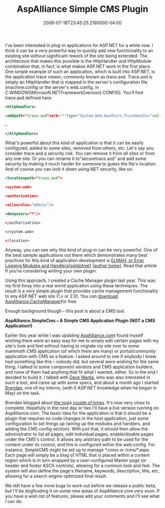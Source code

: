 ﻿---
title: AspAlliance Simple CMS Plugin
date: "2006-07-18T23:45:25.2190000-04:00"
description: I've been interested in plug-in applications for ASP.NET for a
featuredImage: img/19797-featured.png
---

I've been interested in plug-in applications for ASP.NET for a while now. I think it can be a very powerful way to quickly add new functionality to an existing site without significant rework of the site being extended. The architecture that makes this possible is the HttpHandler and HttpModule combination that, in fact, is what makes ASP.NET work in the first place. One simple example of such an application, which is built into ASP.NET, is the application trace viewer, commonly known as trace.axd. Trace.axd is simply an HttpHandler that is mapped in the server's configuration file (machine.config or the server's web.config, in C:WINDOWSMicrosoft.NETFramework\[version] CONFIG). You'll find trace.axd defined here:

```xml
<httpHandlers>

<addpath="trace.axd"verb="*"type="System.Web.Handlers.TraceHandler"validate="True"/>

…

</httpHandlers>
```

What's powerful about this kind of application is that it can be easily configured, added to some sites, removed from others, etc. Let's say you consider trace.axd a security risk. You can remove it from all sites or from any one site. Or you can rename it to"securetrace.axd" and add some security by making it much harder for someone to guess the file's location. And of course you can lock it down using.NET security, like so:


```xml
<locationpath="trace.axd">

<system.web>

<authorization>

<allowroles="Admins"/>

<denyusers="*"/>

</authorization>

</system.web>

</location>
```

Anyway, you can see why this kind of plug-in can be very powerful. One of the best sample applications out there which demonstrates many best practices for this kind of application development is [ELMAH, or Error Logging Modules and Handlers](http://msdn.microsoft.com/library/en-us/dnaspp/html/elmah.asp)[[gotdotnet](http://www.gotdotnet.com/workspaces/workspace.aspx?id=f18bab11-162c-4267-a46e-72438c38df6f)] [[author home](http://www.raboof.com/Projects/Elmah/Elmah.aspx)]. Read that article if you're considering writing your own plugin.

Using this approach, I created a Cache Manager plugin last year. This was my first foray into a real world application using these techniques. The result is a very simple plugin that provides cache management functionality to any ASP.NET web site (1.x or 2.0). You can [download AspAlliance.CacheManager](http://aspalliance.com/cachemanager)for free.

Enough background though – this post is about a CMS tool.

**AspAlliance.SimpleCms – A Simple CMS Application Plugin (NOT a CMS Application!)**

Earlier this year while I was updating [AspAlliance.com](http://aspalliance.com/)I found myself wishing there were an easy way for me to simply edit certain pages with my site's look and feel without having to migrate my site over to some mammoth CMS application (of which there are many) or portal/community application with CMS as a feature. I asked around to see if anybody I knew had something like this – nobody did, but several were wishing for the same thing. I talked to some component vendors and CMS application builders, and none of them had anything that fit what I wanted, either. So in the end I decided to build it. I talked with [Dave Wanta](http://weblogs.asp.net/dwanta), who was also interested in such a tool, and came up with some specs, and about a month ago I started [Brendan](http://aspadvice.com/blogs/name/default.aspx), one of my interns, (with 0 ASP.NET knowledge when he began in May) on the task.

Brendan blogged about [the tool](http://aspadvice.com/blogs/name/archive/2006/06/29/19109.aspx)a [couple of times](http://aspadvice.com/blogs/name/archive/2006/07/12/19518.aspx). It's now very close to complete. Hopefully in the next day or two I'll have a live version running on AspAlliance.com. The basic idea for the application is that it should be a plugin that requires no code changes in the host application, just some configuration to set things up (wiring up the modules and handlers, and adding the CMS config section). With just that, it should then allow the administrator to list all pages, edit individual pages, enable/disable pages under the CMS's control. It allows any arbitrary path to be used for the content under its control, and this is configured within the web.config. For instance, SimpleCMS might be set up to manage \*.cmsx or /cms/\*.aspx. Each page will simply be a blog of HTML that is placed within a content region which is in turn wrapped by a user-configured Master page (or header and footer ASCX controls), allowing for a common look and feel. The system will also define the page's filename, keywords, description, title, etc, allowing for a search engine optimized final result.

We still have a few more bugs to work out before we release a public beta, but I'll be dogfooding it on some new areas of AspAlliance.com very soon. If you have a wish list of features, please add your comments and I'll see what I can do.

